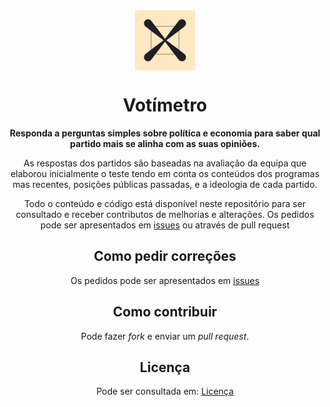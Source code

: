 <div align="center">

<img src="src/images/favicon/favicon-96x96.png" align="center"/>

# Votímetro

**Responda a perguntas simples sobre política e economia para saber qual partido mais se alinha com as suas opiniões.**

</div>

<div align="center">

As respostas dos partidos são baseadas na avaliação da equipa que elaborou inicialmente o teste tendo em conta os conteúdos dos programas mas recentes, posições públicas passadas, e a ideologia de cada partido.

Todo o conteúdo e código está disponível neste repositório para ser consultado e receber contributos de melhorias e alterações. Os pedidos pode ser apresentados em [issues](https://github.com/votimetro/webapp/issues) ou através de pull request

## Como pedir correções

Os pedidos pode ser apresentados em [issues](https://github.com/votimetro/webapp/issues)

## Como contribuir

Pode fazer _fork_ e enviar um _pull request_.

## Licença

Pode ser consultada em: [Licença](LICENSE)
